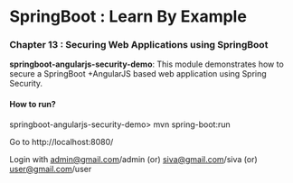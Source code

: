 # SpringBoot : Learn By Example


### Chapter 13 : Securing Web Applications using SpringBoot

**springboot-angularjs-security-demo**: This module demonstrates how to secure a SpringBoot +AngularJS based web application using Spring Security.

#### How to run?

springboot-angularjs-security-demo> mvn spring-boot:run

Go to http://localhost:8080/

Login with admin@gmail.com/admin (or) siva@gmail.com/siva (or) user@gmail.com/user